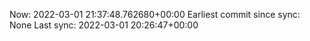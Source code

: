 Now: 2022-03-01 21:37:48.762680+00:00 Earliest commit since sync: None Last sync: 2022-03-01 20:26:47+00:00
